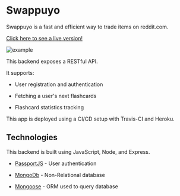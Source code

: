 # Swappuyo

Swappuyo is a fast and efficient way to trade items on reddit.com.

[Click here to see a live version!](swappuyo-client.herokuapp.com)


![example](https://i.imgur.com/D0aG8tD.png)

This backend exposes a RESTful API. 

It supports:

* User registration and authentication

* Fetching a user's next flashcards

* Flashcard statistics tracking

This app is deployed using a CI/CD setup with Travis-CI and Heroku.

## Technologies

This backend is built using JavaScript, Node, and Express.

- [PassportJS](http://www.passportjs.org/) - User authentication

- [MongoDb](https://www.mongodb.com/) - Non-Relational database

- [Mongoose](https://mongoosejs.com/) -
  ORM used to query database
